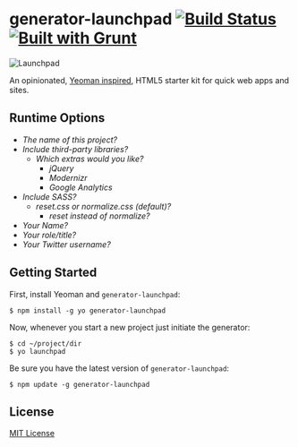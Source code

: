 # generator-launchpad [![Build Status](https://secure.travis-ci.org/adamcbrewer/generator-launchpad.png?branch=master)](https://travis-ci.org/adamcbrewer/generator-launchpad) [![Built with Grunt](https://cdn.gruntjs.com/builtwith.png)](http://gruntjs.com/)

![Launchpad](http://images2.wikia.nocookie.net/__cb20111103182547/poohadventures/images/3/3b/LaunchpadMcQuack.gif)

An opinionated, [Yeoman inspired](http://yeoman.io), HTML5 starter kit for quick web apps and sites.

## Runtime Options

+ _The name of this project?_
+ _Include third-party libraries?_
    + _Which extras would you like?_
        + _jQuery_
        + _Modernizr_
        + _Google Analytics_
+ _Include SASS?_
    + _reset.css or normalize.css (default)?_
        + _reset instead of normalize?_
+ _Your Name?_
+ _Your role/title?_
+ _Your Twitter username?_


## Getting Started

First, install Yeoman and `generator-launchpad`:
```
$ npm install -g yo generator-launchpad
```

Now, whenever you start a new project just initiate the generator:
```
$ cd ~/project/dir
$ yo launchpad
```
Be sure you have the latest version of `generator-launchpad`:
```
$ npm update -g generator-launchpad
```

## License

[MIT License](http://en.wikipedia.org/wiki/MIT_License)
